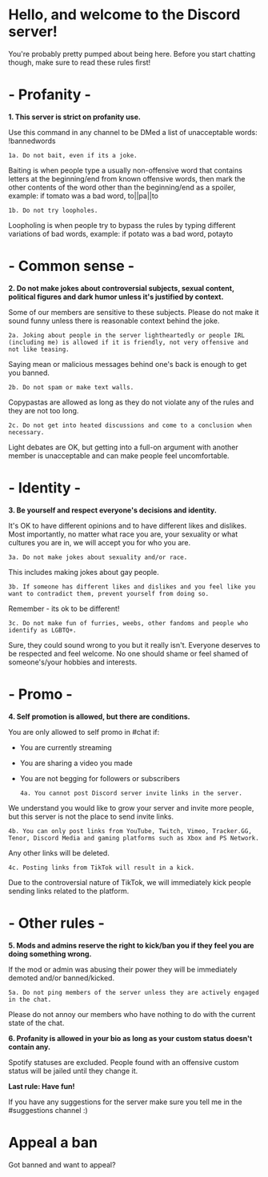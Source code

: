 # Hello, and welcome to the Discord server!
You're probably pretty pumped about being here. Before you start chatting though, make sure to read these rules first!

# - Profanity -

**1. This server is strict on profanity use.**

Use this command in any channel to be DMed a list of unacceptable words: !bannedwords

  `1a. Do not bait, even if its a joke.`
    
Baiting is when people type a usually non-offensive word that contains letters at the beginning/end from known offensive words, then mark the other contents of the word other than the beginning/end as a spoiler, example: if tomato was a bad word, to||pa||to

  `1b. Do not try loopholes.`
    
Loopholing is when people try to bypass the rules by typing different variations of bad words, example: if potato was a bad word, potayto

# - Common sense -

**2. Do not make jokes about controversial subjects, sexual content, political figures and dark humor unless it's justified by context.**

Some of our members are sensitive to these subjects. Please do not make it sound funny unless there is reasonable context behind the joke.

   `2a. Joking about people in the server lightheartedly or people IRL (including me) is allowed if it is friendly, not very offensive and not like teasing.`
    
Saying mean or malicious messages behind one's back is enough to get you banned.

   `2b. Do not spam or make text walls.`
    
Copypastas are allowed as long as they do not violate any of the rules and they are not too long.

   `2c. Do not get into heated discussions and come to a conclusion when necessary.`
    
Light debates are OK, but getting into a full-on argument with another member is unacceptable and can make people feel uncomfortable.

# - Identity -

**3. Be yourself and respect everyone's decisions and identity.**

It's OK to have different opinions and to have different likes and dislikes. Most importantly, no matter what race you are, your sexuality or what cultures you are in, we will accept you for who you are.

   `3a. Do not make jokes about sexuality and/or race.`
   
This includes making jokes about gay people.

   `3b. If someone has different likes and dislikes and you feel like you want to contradict them, prevent yourself from doing so.`
   
Remember - its ok to be different!

   `3c. Do not make fun of furries, weebs, other fandoms and people who identify as LGBTQ+.`
   
Sure, they could sound wrong to you but it really isn't. Everyone deserves to be respected and feel welcome. No one should shame or feel shamed of someone's/your hobbies and interests. 

# - Promo -

**4. Self promotion is allowed, but there are conditions.**

You are only allowed to self promo in #chat if:
- You are currently streaming
- You are sharing a video you made
- You are not begging for followers or subscribers

   `4a. You cannot post Discord server invite links in the server.`
   
We understand you would like to grow your server and invite more people, but this server is not the place to send invite links.

   `4b. You can only post links from YouTube, Twitch, Vimeo, Tracker.GG, Tenor, Discord Media and gaming platforms such as Xbox and PS Network.`
   
Any other links will be deleted.

   `4c. Posting links from TikTok will result in a kick.`

Due to the controversial nature of TikTok, we will immediately kick people sending links related to the platform.

# - Other rules -

**5. Mods and admins reserve the right to kick/ban you if they feel you are doing something wrong.**

If the mod or admin was abusing their power they will be immediately demoted and/or banned/kicked.

   `5a. Do not ping members of the server unless they are actively engaged in the chat.`

Please do not annoy our members who have nothing to do with the current state of the chat.

**6. Profanity is allowed in your bio as long as your custom status doesn't contain any.**
   
Spotify statuses are excluded. People found with an offensive custom status will be jailed until they change it.

**Last rule: Have fun!**

If you have any suggestions for the server make sure you tell me in the #suggestions channel :)




# Appeal a ban

Got banned and want to appeal? 


   

